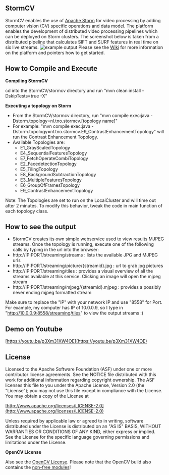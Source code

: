 ## StormCV
StormCV enables the use of [Apache Storm](https://storm.apache.org/) for video processing by adding computer vision (CV) specific operations and data model. The platform enables the development of distributed video processing pipelines which can be deployed on Storm clusters. The screenshot below is taken from a distributed pipeline that calculates SIFT and SURF features in real time on six live streams. 
![example output](https://github.com/sensorstorm/StormCV/wiki/deployed_output.png)
Please see the [Wiki](https://github.com/sensorstorm/StormCV/wiki) for more information on the platform and pointers how to get started.


## How to Compile and Execute
**Compiling StormCV**

cd into the StormCV/stormcv directory and run "mvn clean install -DskipTests=true -X"

**Executing a topology on Storm**

* From the StormCV/stormcv directory, run "mvn compile exec:java -Dstorm.topology=nl.tno.stormcv.[topology name]"
* For example: "mvn compile exec:java -Dstorm.topology=nl.tno.stormcv.E9_ContrastEnhancementTopology" will run the Contrast Enhancement Topology.
* Available Topologies are: 
    * E1_GrayScaledTopology
    * E4_SequentialFeaturesTopology
    * E7_FetchOperateCombiTopology
    * E2_FacedetectionTopology
    * E5_TilingTopology
    * E8_BackgroundSubtractionTopology
    * E3_MultipleFeaturesTopology	
    * E6_GroupOfFramesTopology
    * E9_ContrastEnhancementTopology

Note: The Topologies are set to run on the LocalCluster and will time out after 2 minutes. To modify this behavior, tweak the code in main function of each topology class.

## How to see the output
* StormCV creates its own simple webservice used to view results MJPEG streams. Once the topology is running, execute one of the following calls by 
typing in the url into the browser:
 * http://IP:PORT/streaming/streams : lists the available JPG and MJPEG urls
 * http://IP:PORT/streaming/picture/{streamid}.jpg : url to grab jpg pictures 
 * http://IP:PORT/streaming/tiles : provides a visual overview of all the streams available at this service. Clicking an image will open the mjpeg stream
 * http://IP:PORT/streaming/mjpeg/{streamid}.mjpeg : provides a possibly never ending mjpeg formatted stream

Make sure to replace the "IP" with your network IP and use "8558" for Port. For example, my computer has IP of 10.0.0.9, so I type in "http://10.0.0.9:8558/streaming/tiles" to view the output streams :)


## Demo on Youtube 
[https://youtu.be/p3Xm31XW4OE](https://youtu.be/p3Xm31XW4OE)

## License
Licensed to the Apache Software Foundation (ASF) under one or more contributor license agreements. See the NOTICE file distributed with this work for additional information regarding copyright ownership. The ASF licenses this file to you under the Apache License, Version 2.0 (the "License"); you may not use this file except in compliance with the License. You may obtain a copy of the License at

[http://www.apache.org/licenses/LICENSE-2.0](http://www.apache.org/licenses/LICENSE-2.0)

Unless required by applicable law or agreed to in writing, software distributed under the License is distributed on an "AS IS" BASIS, WITHOUT WARRANTIES OR CONDITIONS OF ANY KIND, either express or implied. See the License for the specific language governing permissions and limitations under the License.

**OpenCV License**

Also see the [OpenCV License](http://opencv.org/license.html). Please note that the OpenCV build also contains the [non-free modules](http://docs.opencv.org/modules/nonfree/doc/nonfree.html)!

